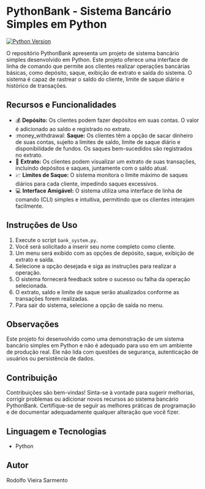 # PythonBank - Sistema Bancário Simples em Python

[![Python Version](https://img.shields.io/badge/Python-3.x-blue)](https://www.python.org/)


O repositório PythonBank apresenta um projeto de sistema bancário simples desenvolvido em Python. Este projeto oferece uma interface de linha de comando que permite aos clientes realizar operações bancárias básicas, como depósito, saque, exibição de extrato e saída do sistema. O sistema é capaz de rastrear o saldo do cliente, limite de saque diário e histórico de transações.

## Recursos e Funcionalidades

- :moneybag: **Depósito:** Os clientes podem fazer depósitos em suas contas. O valor é adicionado ao saldo e registrado no extrato.
- :money_withdrawal: **Saque:** Os clientes têm a opção de sacar dinheiro de suas contas, sujeito a limites de saldo, limite de saque diário e disponibilidade de fundos. Os saques bem-sucedidos são registrados no extrato.
- :receipt: **Extrato:** Os clientes podem visualizar um extrato de suas transações, incluindo depósitos e saques, juntamente com o saldo atual.
- :chart_with_upwards_trend: **Limites de Saque:** O sistema monitora o limite máximo de saques diários para cada cliente, impedindo saques excessivos.
- :computer: **Interface Amigável:** O sistema utiliza uma interface de linha de comando (CLI) simples e intuitiva, permitindo que os clientes interajam facilmente.

## Instruções de Uso

1. Execute o script `bank_system.py`.
2. Você será solicitado a inserir seu nome completo como cliente.
3. Um menu será exibido com as opções de depósito, saque, exibição de extrato e saída.
4. Selecione a opção desejada e siga as instruções para realizar a operação.
5. O sistema fornecerá feedback sobre o sucesso ou falha da operação selecionada.
6. O extrato, saldo e limite de saque serão atualizados conforme as transações forem realizadas.
7. Para sair do sistema, selecione a opção de saída no menu.

## Observações

Este projeto foi desenvolvido como uma demonstração de um sistema bancário simples em Python e não é adequado para uso em um ambiente de produção real. Ele não lida com questões de segurança, autenticação de usuários ou persistência de dados.

## Contribuição

Contribuições são bem-vindas! Sinta-se à vontade para sugerir melhorias, corrigir problemas ou adicionar novos recursos ao sistema bancário PythonBank. Certifique-se de seguir as melhores práticas de programação e de documentar adequadamente qualquer alteração que você fizer.

## Linguagem e Tecnologias

- Python

## Autor

Rodolfo Vieira Sarmento








